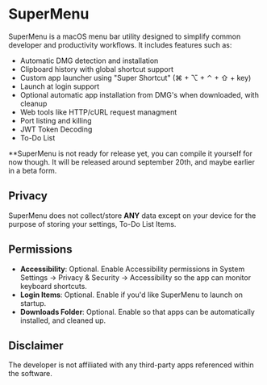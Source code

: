 # SuperMenu

SuperMenu is a macOS menu bar utility designed to simplify common developer and productivity workflows. It includes features such as:

- Automatic DMG detection and installation
- Clipboard history with global shortcut support
- Custom app launcher using "Super Shortcut" (⌘ + ⌥ + ⌃ + ⇧ + key)
- Launch at login support
- Optional automatic app installation from DMG's when downloaded, with cleanup
- Web tools like HTTP/cURL request managment
- Port listing and killing
- JWT Token Decoding
- To-Do List

**SuperMenu is not ready for release yet, you can compile it yourself for now though. It will be released around september 20th, and maybe earlier in a beta form.

## Privacy
SuperMenu does not collect/store **ANY** data except on your device for the purpose of storing your settings, To-Do List Items.

## Permissions

- **Accessibility**: Optional. Enable Accessibility permissions in System Settings → Privacy & Security → Accessibility so the app can monitor keyboard shortcuts.
- **Login Items**: Optional. Enable if you'd like SuperMenu to launch on startup.
- **Downloads Folder**: Optional. Enable so that apps can be automatically installed, and cleaned up.

## Disclaimer

The developer is not affiliated with any third-party apps referenced within the software.

